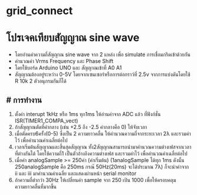 # grid_connect
 
# โปรเจคเทียบสัญญาณ sine wave
- โดยอ่านค่าความถี่สัญญาณ sine wave จาก 2 แหล่ง เพื่อ simulate การเชื่อมกริดเข้าด้วยกัน
- คำนวณค่า Vrms Frequency และ Phase Shift 
- โดยใช้บอร์ด Arduino UNO และ สัญญาณเข้าที่ A0 A1
- สัญญาณต้องอยู่ระหว่าง 0-5V โดยจากเซนเซอร์หรือการต่อกราว์ที่ 2.5v จากการแบ่งดันโดยใช้ R 10k 2 ตัวอนุกรมกันก็ได้

## # การทำงาน
1. ตั้งค่า interupt 1kHz หรือ 1ms
ทุก1ms ให้อ่านค่าจาก ADC แล้ว ที่ฟังก์ชั่น ISR(TIMER1_COMPA_vect)
 1. ถ้าสัญญาณตัดที่ค่ากลาง (เช่น +2.5 ถึง -2.5 ค่ากลางคือ 0) ให้จับเวลา
 2. เมื่อตัดครบ6ครั้ง(0-5) ซึ่งเป็น 2 ความยาวคลื่น ให้คำนวณความถี่จากระยะเวลา 2λ และรวมค่าไว้ เพื่อคำนวณค่าเฉลี่ยต่อไป
 3. เวลาเริ่มต้นสัญญาณและสิ้นสุดสัญญาณ ทั้ง2สัญญาณสามารถนำมาคำนวณความต่างเฟสจากเวลาที่ต่างกันได้ โดยใช้ความถี่1 เป็นตัวอ้างอิงความต่างเฟส และรวมค่าไว้ เพื่อคำนวณค่าเฉลี่ยต่อไป
2. เมื่อค่า analogSample >= 250ค่า (ค่าเริ่มต้น)  (1analogSample ได้ทุก 1ms ดังนั้น 250analogSample คือ 250ms  กรณ๊ 50Hz(20ms) จะได้ประมาณ 7λ) ก็จะนำค่าจาก ii และ iii มาคำนวณค่าเฉลี่ย และแสดงผ่านหน้า serial monitor
 1. ถ้าความถี่ตำกว่า 30Hz ให้เปลี่ยนค่า sample จาก 250 เป้น 1000 เพื่อให้ครอบคลุมความยาวคลื่นที่มากขึ้น